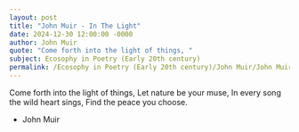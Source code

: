 ```yaml
---
layout: post
title: "John Muir - In The Light"
date: 2024-12-30 12:00:00 -0000
author: John Muir
quote: "Come forth into the light of things, "
subject: Ecosophy in Poetry (Early 20th century)
permalink: /Ecosophy in Poetry (Early 20th century)/John Muir/John Muir - In The Light
---
```


Come forth into the light of things, 
Let nature be your muse,
In every song the wild heart sings,
Find the peace you choose.

- John Muir
